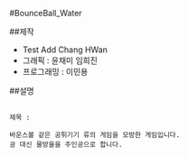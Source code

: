 #BounceBall_Water

##제작
- Test Add Chang HWan
- 그래픽     : 윤채미 임희진
- 프로그래밍 : 이민용

##설명
<pre><code>
제목 : 

바운스볼 같은 공튀기기 류의 게임을 모방한 게임입니다.
공 대신 물방울을 주인공으로 합니다.




</code></pre>
